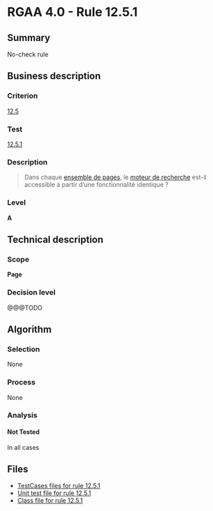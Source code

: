 # RGAA 4.0 - Rule 12.5.1

## Summary

No-check rule

## Business description

### Criterion

[12.5](https://www.numerique.gouv.fr/publications/rgaa-accessibilite/methode/criteres/#crit-12-5)

### Test

[12.5.1](https://www.numerique.gouv.fr/publications/rgaa-accessibilite/methode/criteres/#test-12-5-1)

### Description

> Dans chaque [ensemble de pages](https://www.numerique.gouv.fr/publications/rgaa-accessibilite/methode/glossaire/#ensemble-de-pages), le [moteur de recherche](https://www.numerique.gouv.fr/publications/rgaa-accessibilite/methode/glossaire/#moteur-de-recherche-interne-a-un-site-web) est-il accessible à partir d’une fonctionnalité identique ?

### Level

**A**


## Technical description

### Scope

**Page**

### Decision level

@@@TODO


## Algorithm

### Selection

None

### Process

None

### Analysis

#### Not Tested

In all cases


## Files

- [TestCases files for rule 12.5.1](https://gitlab.com/asqatasun/Asqatasun/-/tree/v5/rules/rules-rgaa4.0/src/test/resources/testcases/rgaa40/Rgaa40Rule120501/)
- [Unit test file for rule 12.5.1](https://gitlab.com/asqatasun/Asqatasun/-/blob/v5/rules/rules-rgaa4.0/src/test/java/org/asqatasun/rules/rgaa40/Rgaa40Rule120501Test.java)
- [Class file for rule 12.5.1](https://gitlab.com/asqatasun/Asqatasun/-/blob/v5/rules/rules-rgaa4.0/src/main/java/org/asqatasun/rules/rgaa40/Rgaa40Rule120501.java)


